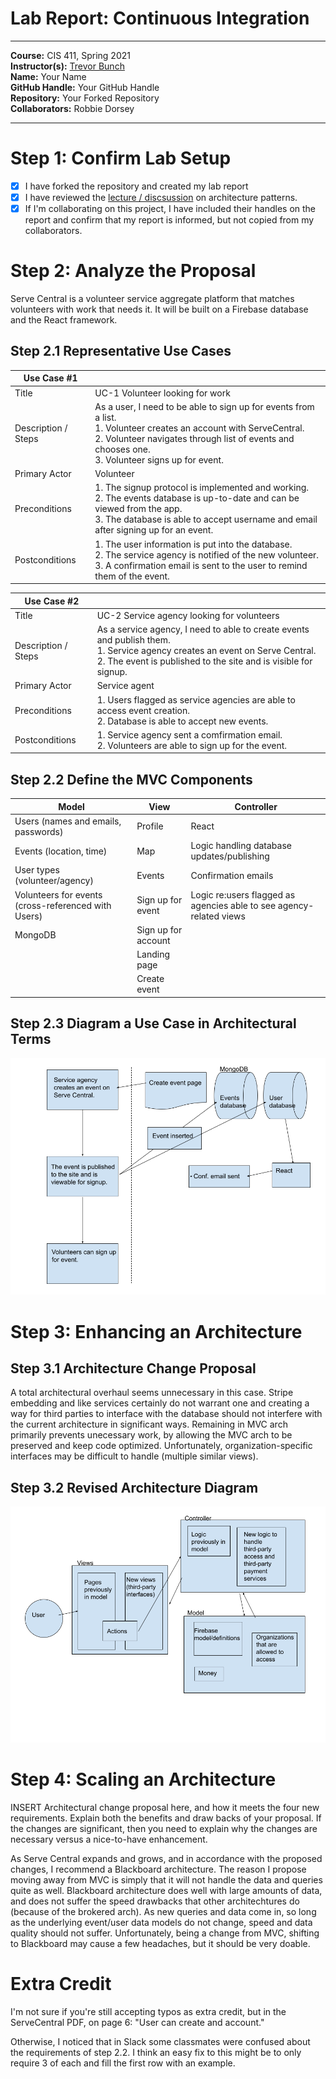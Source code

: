 # Lab Report: Continuous Integration
___
**Course:** CIS 411, Spring 2021  
**Instructor(s):** [Trevor Bunch](https://github.com/trevordbunch)  
**Name:** Your Name  
**GitHub Handle:** Your GitHub Handle  
**Repository:** Your Forked Repository  
**Collaborators:** Robbie Dorsey
___

# Step 1: Confirm Lab Setup
- [x] I have forked the repository and created my lab report
- [x] I have reviewed the [lecture / discsussion](../assets/04p1_SolutionArchitectures.pdf) on architecture patterns.
- [x] If I'm collaborating on this project, I have included their handles on the report and confirm that my report is informed, but not copied from my collaborators.

# Step 2: Analyze the Proposal
Serve Central is a volunteer service aggregate platform that matches volunteers with work that needs it. It will be built on a Firebase database and the React framework.

## Step 2.1 Representative Use Cases  

| Use Case #1 | |
|---|---|
| Title | UC-1 Volunteer looking for work |
| Description / Steps | As a user, I need to be able to sign up for events from a list. </br>1. Volunteer creates an account with ServeCentral.</br>2. Volunteer navigates through list of events and chooses one.</br>3. Volunteer signs up for event. |
| Primary Actor | Volunteer |
| Preconditions | 1. The signup protocol is implemented and working.</br>2. The events database is up-to-date and can be viewed from the app.</br>3. The database is able to accept username and email after signing up for an event. |
| Postconditions | 1. The user information is put into the database.</br>2. The service agency is notified of the new volunteer.</br>3. A confirmation email is sent to the user to remind them of the event. |

| Use Case #2 | |
|---|---|
| Title | UC-2 Service agency looking for volunteers |
| Description / Steps | As a service agency, I need to able to create events and publish them. </br>1. Service agency creates an event on Serve Central.</br>2. The event is published to the site and is visible for signup.|
| Primary Actor | Service agent |
| Preconditions | 1. Users flagged as service agencies are able to access event creation.</br>2. Database is able to accept new events. |
| Postconditions | 1. Service agency sent a comfirmation email.</br>2. Volunteers are able to sign up for the event. |

## Step 2.2 Define the MVC Components

| Model | View | Controller |
|---|---|---|
| Users (names and emails, passwords) | Profile | React |
| Events (location, time) | Map | Logic handling database updates/publishing |
| User types (volunteer/agency) | Events | Confirmation emails |
| Volunteers for events (cross-referenced with Users) | Sign up for event | Logic re:users flagged as agencies able to see agency-related views |
| MongoDB | Sign up for account |  |
|  | Landing page |  |
|  | Create event |  |

## Step 2.3 Diagram a Use Case in Architectural Terms
![MVC Use Case Diagram](../assets/mvcDiagram.png)

# Step 3: Enhancing an Architecture

## Step 3.1 Architecture Change Proposal
A total architectural overhaul seems unnecessary in this case. Stripe embedding and like services certainly do not warrant one and creating a way for third parties to interface with the database should not interfere with the current architecture in significant ways. Remaining in MVC arch primarily prevents unecessary work, by allowing the MVC arch to be preserved and keep code optimized. Unfortunately, organization-specific interfaces may be difficult to handle (multiple similar views).

## Step 3.2 Revised Architecture Diagram
![New Architectural Diragram](../assets/newArchDiagram.png)

# Step 4: Scaling an Architecture
INSERT Architectural change proposal here, and how it meets the four new requirements.  Explain both the benefits and draw backs of your proposal.  If the changes are significant, then you need to explain why the changes are necessary versus a nice-to-have enhancement.

As Serve Central expands and grows, and in accordance with the proposed changes, I recommend a Blackboard architecture. The reason I propose moving away from MVC is simply that it will not handle the data and queries quite as well. Blackboard architecture does well with large amounts of data, and does not suffer the speed drawbacks that other architechtures do (because of the brokered arch). As new queries and data come in, so long as the underlying event/user data models do not change, speed and data quality should not suffer. Unfortunately, being a change from MVC, shifting to Blackboard may cause a few headaches, but it should be very doable. 

# Extra Credit
I'm not sure if you're still accepting typos as extra credit, but in the ServeCentral PDF, on page 6: "User can create and account."

Otherwise, I noticed that in Slack some classmates were confused about the requirements of step 2.2. I think an easy fix to this might be to only require 3 of each and fill the first row with an example.